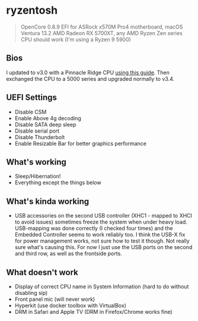 # ryzentosh

> OpenCore 0.8.9 EFI for ASRock x570M Pro4 motherboard, macOS Ventura 13.2
> AMD Radeon RX 5700XT, any AMD Ryzen Zen series CPU should work (I'm using a Ryzen 9 5900)

## Bios

I updated to v3.0 with a Pinnacle Ridge CPU [using this guide](https://download.asrock.com/TSD/Ryzen5000/X570M%20Pro4.pdf). Then exchanged the CPU to a 5000 series and upgraded normally to v3.4.

## UEFI Settings

* Disable CSM
* Enable Above 4g decoding
* Disable SATA deep sleep
* Disable serial port
* Disable Thunderbolt
* Enable Resizable Bar for better graphics performance

## What's working

* Sleep/Hibernation!
* Everything except the things below

## What's kinda working

* USB accessories on the second USB controller (XHC1 - mapped to XHCI to avoid issues) sometimes freeze the system when under heavy load. USB-mapping was done correctly (I checked four times) and the Embedded Controller seems to work reliably too. I think the USB-X fix for power management works, not sure how to test it though. Not really sure what's causing this. For now I just use the USB ports on the second and third row, as well as the frontside ports.

## What doesn't work

* Display of correct CPU name in System Information (hard to do without disabling sip)
* Front panel mic (will never work)
* Hyperkit (use docker toolbox with VirtualBox)
* DRM in Safari and Apple TV (DRM in Firefox/Chrome works fine)
